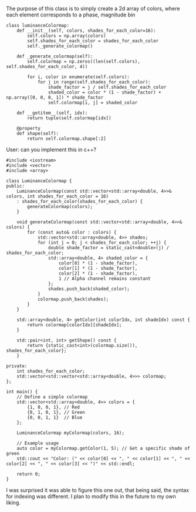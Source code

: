 The purpose of this class is to simply create a 2d array of colors, where each element corresponds to a phase, magnitude bin

    class luminanceColormap:
        def __init__(self, colors, shades_for_each_color=16):
            self.colors = np.array(colors)
            self.shades_for_each_color = shades_for_each_color
            self._generate_colormap()
    
        def _generate_colormap(self):
            self.colormap = np.zeros((len(self.colors), self.shades_for_each_color, 4))
    
            for i, color in enumerate(self.colors):
                for j in range(self.shades_for_each_color):
                    shade_factor = j / self.shades_for_each_color
                    shaded_color = color * (1 - shade_factor) + np.array([0, 0, 0, 1]) * shade_factor
                    self.colormap[i, j] = shaded_color
    
        def __getitem__(self, idx):
            return tuple(self.colormap[idx])
    
        @property
        def shape(self):
            return self.colormap.shape[:2]

User: can you implement this in c++?

    #include <iostream>
    #include <vector>
    #include <array>
    
    class LuminanceColormap {
    public:
        LuminanceColormap(const std::vector<std::array<double, 4>>& colors, int shades_for_each_color = 16)
        : shades_for_each_color(shades_for_each_color) {
            generateColormap(colors);
        }
    
        void generateColormap(const std::vector<std::array<double, 4>>& colors) {
            for (const auto& color : colors) {
                std::vector<std::array<double, 4>> shades;
                for (int j = 0; j < shades_for_each_color; ++j) {
                    double shade_factor = static_cast<double>(j) / shades_for_each_color;
                    std::array<double, 4> shaded_color = {
                        color[0] * (1 - shade_factor),
                        color[1] * (1 - shade_factor),
                        color[2] * (1 - shade_factor),
                        1 // Alpha channel remains constant
                    };
                    shades.push_back(shaded_color);
                }
                colormap.push_back(shades);
            }
        }
    
        std::array<double, 4> getColor(int colorIdx, int shadeIdx) const {
            return colormap[colorIdx][shadeIdx];
        }
    
        std::pair<int, int> getShape() const {
            return {static_cast<int>(colormap.size()), shades_for_each_color};
        }
    
    private:
        int shades_for_each_color;
        std::vector<std::vector<std::array<double, 4>>> colormap;
    };
    
    int main() {
        // Define a simple colormap
        std::vector<std::array<double, 4>> colors = {
            {1, 0, 0, 1}, // Red
            {0, 1, 0, 1}, // Green
            {0, 0, 1, 1}  // Blue
        };
    
        LuminanceColormap myColormap(colors, 16);
    
        // Example usage
        auto color = myColormap.getColor(1, 5); // Get a specific shade of green
        std::cout << "Color: (" << color[0] << ", " << color[1] << ", " << color[2] << ", " << color[3] << ")" << std::endl;
    
        return 0;
    }

I was surprised it was able to figure this one out, that being said, the syntax for indexing was different. I plan to modify this in the future to my own liking.
